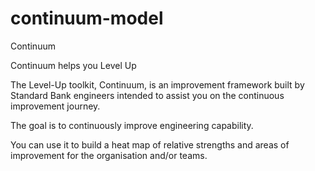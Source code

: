 # continuum-model
Continuum 

Continuum helps you Level Up

The Level-Up toolkit, Continuum, is an improvement framework built by Standard Bank engineers intended to assist you on the continuous improvement journey. 

The goal is to continuously improve engineering capability. 

You can use it to build a heat map of relative strengths and areas of improvement for the organisation and/or teams.

